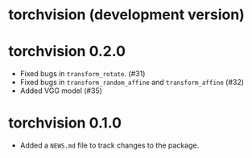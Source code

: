 # torchvision (development version)

# torchvision 0.2.0

* Fixed bugs in `transform_rotate`. (#31)
* Fixed bugs in `transform_random_affine` and `transform_affine` (#32)
* Added VGG model (#35)

# torchvision 0.1.0

* Added a `NEWS.md` file to track changes to the package.
